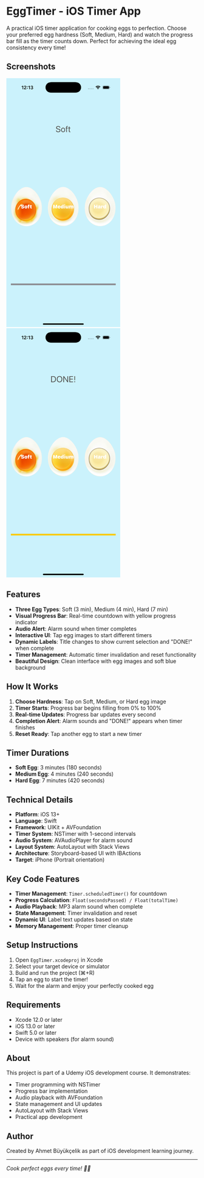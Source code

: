 # EggTimer - iOS Timer App

A practical iOS timer application for cooking eggs to perfection. Choose your preferred egg hardness (Soft, Medium, Hard) and watch the progress bar fill as the timer counts down. Perfect for achieving the ideal egg consistency every time!

## Screenshots

<img src="./Screenshot1.png" width="300" alt="App Screenshot 1">
<img src="./Screenshot2.png" width="300" alt="App Screenshot 2">

## Features

- **Three Egg Types**: Soft (3 min), Medium (4 min), Hard (7 min)
- **Visual Progress Bar**: Real-time countdown with yellow progress indicator
- **Audio Alert**: Alarm sound when timer completes
- **Interactive UI**: Tap egg images to start different timers
- **Dynamic Labels**: Title changes to show current selection and "DONE!" when complete
- **Timer Management**: Automatic timer invalidation and reset functionality
- **Beautiful Design**: Clean interface with egg images and soft blue background

## How It Works

1. **Choose Hardness**: Tap on Soft, Medium, or Hard egg image
2. **Timer Starts**: Progress bar begins filling from 0% to 100%
3. **Real-time Updates**: Progress bar updates every second
4. **Completion Alert**: Alarm sounds and "DONE!" appears when timer finishes
5. **Reset Ready**: Tap another egg to start a new timer

## Timer Durations

- **Soft Egg**: 3 minutes (180 seconds)
- **Medium Egg**: 4 minutes (240 seconds)  
- **Hard Egg**: 7 minutes (420 seconds)

## Technical Details

- **Platform**: iOS 13+
- **Language**: Swift
- **Framework**: UIKit + AVFoundation
- **Timer System**: NSTimer with 1-second intervals
- **Audio System**: AVAudioPlayer for alarm sound
- **Layout System**: AutoLayout with Stack Views
- **Architecture**: Storyboard-based UI with IBActions
- **Target**: iPhone (Portrait orientation)

## Key Code Features

- **Timer Management**: `Timer.scheduledTimer()` for countdown
- **Progress Calculation**: `Float(secondsPassed) / Float(totalTime)`
- **Audio Playback**: MP3 alarm sound when complete
- **State Management**: Timer invalidation and reset
- **Dynamic UI**: Label text updates based on state
- **Memory Management**: Proper timer cleanup


## Setup Instructions

1. Open `EggTimer.xcodeproj` in Xcode
2. Select your target device or simulator
3. Build and run the project (⌘+R)
4. Tap an egg to start the timer!
5. Wait for the alarm and enjoy your perfectly cooked egg

## Requirements

- Xcode 12.0 or later
- iOS 13.0 or later
- Swift 5.0 or later
- Device with speakers (for alarm sound)

## About

This project is part of a Udemy iOS development course. It demonstrates:
- Timer programming with NSTimer
- Progress bar implementation
- Audio playback with AVFoundation
- State management and UI updates
- AutoLayout with Stack Views
- Practical app development

## Author

Created by Ahmet Büyükçelik as part of iOS development learning journey.

---

*Cook perfect eggs every time! 🥚⏰*
